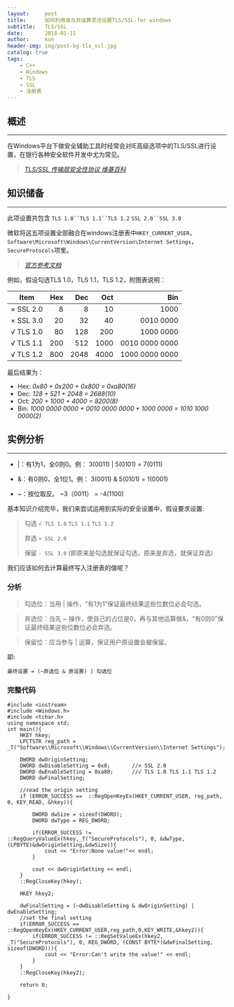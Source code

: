 ```yaml
---
layout:     post
title:      如何利用或与非运算灵活设置TLS/SSL-for windows
subtitle:   TLS/SSL
date:       2018-01-11
author:     kun
header-img: img/post-bg-tls_ssl.jpg
catalog: true
tags:
    - C++
    - Windows
    - TLS
    - SSL
    - 注册表
---
```



## 概述
***
在Windows平台下做安全辅助工具时经常会对IE高级选项中的TLS/SSL进行设置，在银行各种安全软件开发中尤为常见。

> _[TLS/SSL 传输层安全性协议 维基百科](https://zh.wikipedia.org/wiki/%E5%82%B3%E8%BC%B8%E5%B1%A4%E5%AE%89%E5%85%A8%E6%80%A7%E5%8D%94%E5%AE%9A)_

## 知识储备
***
此项设置共包含
`TLS 1.0``TLS 1.1``TLS 1.2`
`SSL 2.0``SSL 3.0`

微软将这五项设置全部融合在windows注册表中`HKEY_CURRENT_USER`，`Software\Microsoft\Windows\CurrentVersion\Internet Settings`，`SecureProtocols`项里。
> _[官方参考文档](https://support.microsoft.com/en-us/help/3140245/update-to-enable-tls-1-1-and-tls-1-2-as-a-default-secure-protocols-in)_

例如，假设勾选TLS 1.0，TLS 1.1，TLS 1.2，附图表说明：

|  Item   | Hex | Dec | Oct |     Bin      |
|:-------:|----:|----:|----:|-------------:|
|× SSL 2.0|    8|    8|   10|          1000|
|× SSL 3.0|   20|   32|   40|     0010 0000|
|√ TLS 1.0|   80|  128|  200|     1000 0000|
|√ TLS 1.1|  200|  512| 1000|0010 0000 0000|
|√ TLS 1.2|  800| 2048| 4000|1000 0000 0000|

最后结果为：
* Hex: *0x80 + 0x200 + 0x800 = 0xa80(16)*
* Dec: *128 + 521 + 2048 = 2688(10)*
* Oct: *200 + 1000 + 4000 = 8200(8)*
* Bin: *1000 0000 0000 + 0010 0000 0000 + 1000 0000 = 1010 1000 0000(2)*

## 实例分析
***
* \|：有1为1，全0则0。例：
	3(0011) | 5(0101) = 7(0111)

* &：有0则0，全1位1。例：
	3(0011) & 5(0101) = 1(0001)

* ~：按位取反。
	~3（0011） = -4(1100)

基本知识介绍完毕，我们来尝试运用到实际的安全设置中，假设要求设置:

> 勾选 `√ TLS 1.0`  `TLS 1.1`  `TLS 1.2`
> 
> 弃选 `× SSL 2.0`
> 
> 保留 `- SSL 3.0` (即原来是勾选就保证勾选，原来是弃选，就保证弃选)

我们应该如何去计算最终写入注册表的值呢？

### 分析
> 勾选位：当用 \| 操作，“有1为1”保证最终结果这些位数位必会勾选。

> 弃选位：当先 ~ 操作，使自己的占位是0，再与其他运算做&，“有0则0”保证最终结果这些位数位必会弃选。

> 保留位：应当参与 \| 运算，保证用户原设置会被保留。

即:

`最终设置 = (~弃选位 & 原设置) | 勾选位`

### 完整代码

```
#include <iostream> 
#include <Windows.h> 
#include <tchar.h>
using namespace std;
int main(){
    HKEY hkey;
    LPCTSTR reg_path = _T("Software\\Microsoft\\Windows\\CurrentVersion\\Internet Settings");

    DWORD dwOriginSetting;
    DWORD dwDisableSetting = 0x8;       //× SSL 2.0
    DWORD dwEnableSetting = 0xa80;      //√ TLS 1.0 TLS 1.1 TLS 1.2
    DWORD dwFinalSetting;
    
    //read the origin setting
    if (ERROR_SUCCESS ==  ::RegOpenKeyEx(HKEY_CURRENT_USER, reg_path, 0, KEY_READ, &hkey)){
        
        DWORD dwSize = sizeof(DWORD);
        DWORD dwType = REG_DWORD;

        if(ERROR_SUCCESS != ::RegQueryValueEx(hkey,_T("SecureProtocols"), 0, &dwType, (LPBYTE)&dwOriginSetting,&dwSize)){
            cout << "Error:None value!"<< endl;
        }

        cout << dwOriginSetting << endl;
    }
    ::RegCloseKey(hkey);

    HKEY hkey2;

    dwFinalSetting = (~dwDisableSetting & dwOriginSetting) | dwEnableSetting;
    //set the final setting
    if(ERROR_SUCCESS == ::RegOpenKeyEx(HKEY_CURRENT_USER,reg_path,0,KEY_WRITE,&hkey2)){
        if(ERROR_SUCCESS != ::RegSetValueEx(hkey2, _T("SecureProtocols"), 0, REG_DWORD, (CONST BYTE*)&dwFinalSetting, sizeof(DWORD))){
            cout << "Error:Can't write the value!" << endl;
        }
    }
    ::RegCloseKey(hkey2);

    return 0;

}
```
